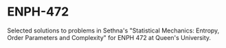 # ENPH-472

Selected solutions to problems in Sethna's "Statistical Mechanics: Entropy, Order Parameters and Complexity" for ENPH 472 at Queen's University.
